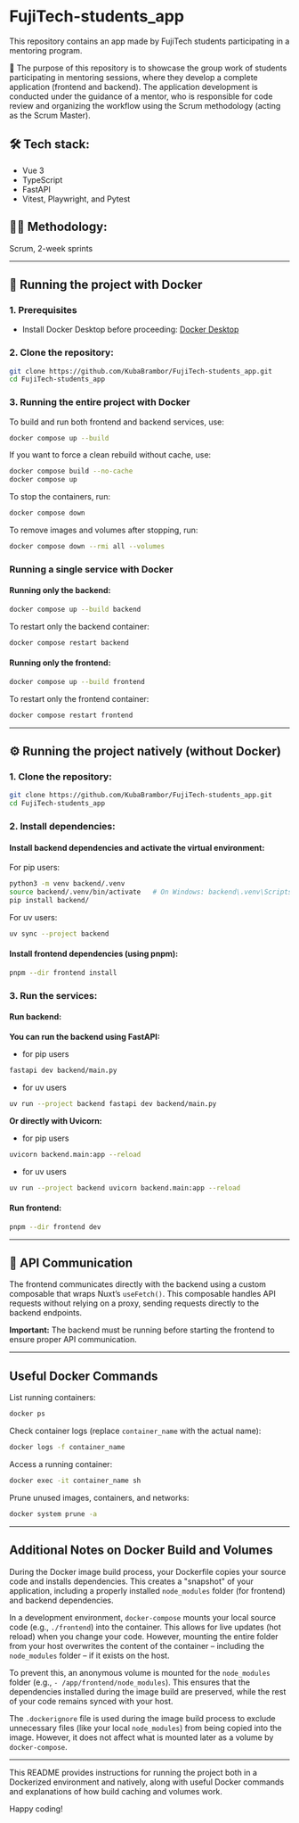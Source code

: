 # FujiTech-students_app

This repository contains an app made by FujiTech students participating in a mentoring program.

🚀 The purpose of this repository is to showcase the group work of students participating in mentoring sessions, where they develop a complete application (frontend and backend). The application development is conducted under the guidance of a mentor, who is responsible for code review and organizing the workflow using the Scrum methodology (acting as the Scrum Master).

## 🛠️ Tech stack:

- Vue 3
- TypeScript
- FastAPI
- Vitest, Playwright, and Pytest

## 👨‍💻 Methodology:

Scrum, 2-week sprints

---

## 🐳 Running the project with Docker

### 1. Prerequisites

- Install Docker Desktop before proceeding: [Docker Desktop](https://www.docker.com/products/docker-desktop)

### 2. Clone the repository:

```bash
git clone https://github.com/KubaBrambor/FujiTech-students_app.git
cd FujiTech-students_app
```

### 3. Running the entire project with Docker

To build and run both frontend and backend services, use:

```bash
docker compose up --build
```

If you want to force a clean rebuild without cache, use:

```bash
docker compose build --no-cache
docker compose up
```

To stop the containers, run:

```bash
docker compose down
```

To remove images and volumes after stopping, run:

```bash
docker compose down --rmi all --volumes
```

### Running a single service with Docker

#### Running only the backend:

```bash
docker compose up --build backend
```

To restart only the backend container:

```bash
docker compose restart backend
```

#### Running only the frontend:

```bash
docker compose up --build frontend
```

To restart only the frontend container:

```bash
docker compose restart frontend
```

---

## ⚙️ Running the project natively (without Docker)

### 1. Clone the repository:

```bash
git clone https://github.com/KubaBrambor/FujiTech-students_app.git
cd FujiTech-students_app
```

### 2. Install dependencies:

#### Install backend dependencies and activate the virtual environment:

For pip users:

```bash
python3 -m venv backend/.venv
source backend/.venv/bin/activate   # On Windows: backend\.venv\Scripts\activate
pip install backend/
```

For uv users:

```bash
uv sync --project backend
```

#### Install frontend dependencies (using pnpm):

```bash
pnpm --dir frontend install
```

### 3. Run the services:

#### Run backend:

**You can run the backend using FastAPI:**

- for pip users

```bash
fastapi dev backend/main.py
```

- for uv users

```bash
uv run --project backend fastapi dev backend/main.py
```

**Or directly with Uvicorn:**

- for pip users

```bash
uvicorn backend.main:app --reload
```

- for uv users

```bash
uv run --project backend uvicorn backend.main:app --reload
```

#### Run frontend:

```bash
pnpm --dir frontend dev
```

---

## 📡 API Communication

The frontend communicates directly with the backend using a custom composable that wraps Nuxt’s `useFetch()`. This composable handles API requests without relying on a proxy, sending requests directly to the backend endpoints.

**Important:** The backend must be running before starting the frontend to ensure proper API communication.

---

## Useful Docker Commands

List running containers:

```bash
docker ps
```

Check container logs (replace `container_name` with the actual name):

```bash
docker logs -f container_name
```

Access a running container:

```bash
docker exec -it container_name sh
```

Prune unused images, containers, and networks:

```bash
docker system prune -a
```

---

## Additional Notes on Docker Build and Volumes

During the Docker image build process, your Dockerfile copies your source code and installs dependencies. This creates a "snapshot" of your application, including a properly installed `node_modules` folder (for frontend) and backend dependencies.

In a development environment, `docker-compose` mounts your local source code (e.g., `./frontend`) into the container. This allows for live updates (hot reload) when you change your code. However, mounting the entire folder from your host overwrites the content of the container – including the `node_modules` folder – if it exists on the host.

To prevent this, an anonymous volume is mounted for the `node_modules` folder (e.g., `- /app/frontend/node_modules`). This ensures that the dependencies installed during the image build are preserved, while the rest of your code remains synced with your host.

The `.dockerignore` file is used during the image build process to exclude unnecessary files (like your local `node_modules`) from being copied into the image. However, it does not affect what is mounted later as a volume by `docker-compose`.

---

This README provides instructions for running the project both in a Dockerized environment and natively, along with useful Docker commands and explanations of how build caching and volumes work.

Happy coding!

```

```
